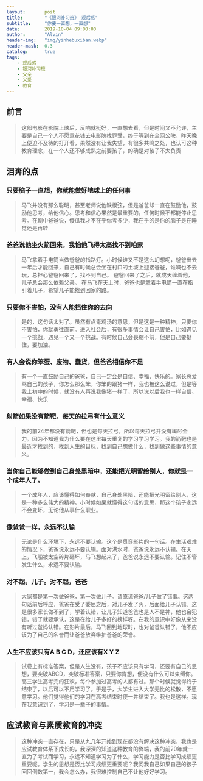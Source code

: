 ```yaml
---
layout:       post
title:        "《银河补习班》-观后感"
subtitle:     "你要一直想，一直想"
date:         2019-10-04 09:00:00
author:       "Alvin"
header-img:   "img/yinhebuxiban.webp"
header-mask:  0.3
catalog:      true
tags:
    - 观后感
    - 银河补习班
    - 父亲
    - 父爱
    - 教育
---
```


## 前言

> 这部电影在影院上映后，反响就挺好，一直想去看，但是时间又不允许，主要是自己一个人不愿意花钱去电影院找罪受，终于等到在全网公映，昨天晚上便迫不及待的打开看，果然没有让我失望，有很多共鸣之处，也认可这种教育理念，在一个人还不够成熟之前要孩子，的确是对孩子不太负责

## 泪奔的点

### 只要脑子一直想，你就能做好地球上的任何事

> 马飞并没有那么聪明，甚至老师说他缺根弦，但是爸爸却一直在鼓励他，鼓励他思考，给他信心。思考和信心果然是最重要的，任何时候不都能停止思考。在剧中爸爸说，傻瓜我才不在乎你考多少，我在乎的是你的脑子是在睡觉还是再转

### 爸爸说他坐火箭回来，我怕他飞得太高找不到咱家

> 马飞拿着手电筒当做爸爸的指路灯。小时候谁又不是这么幻想呢，爸爸出去一年后才能回来，自己有时候总会坐在村口的土坡上迎接爸爸，谁喊也不去玩，总担心爸爸回来了，找不到自己。
爸爸回来了之后，就成天缠着他，儿子总会那么依赖父亲。
> 在马飞在天上时，爸爸也是拿着手电筒一直在指引着儿子，希望儿子能找到回家的路。

### 只要你不害怕，没有人能挡住你的去向

> 是的，这句话太对了。虽然有点毒鸡汤的意思，但是这是一种精神，只要你不害怕，你就勇往直前。进入社会后，有很多事情会让自己害怕，比如遇见一个挑战，遇见一个又一个挑战。有时候自己会畏缩不前，但是自己要挺住，要加油。

### 有人会说你笨蛋、废物、蠢货，但爸爸相信你不是

> 有一个一直鼓励自己的爸爸，自己一定会是自信、幸福、快乐的。家长总爱骂自己的孩子，你怎么那么笨，你笨的跟猪一样，我也被这么说过，但是等我上初中的时候，就没有人再说我像猪一样了，所以说以后我也一样自信、幸福、快乐

### 射箭如果没有箭靶，每天的拉弓有什么意义

> 我的前24年都没有箭靶，但也是每天拉弓，所以每天拉弓并没有竭尽全力。因为不知道我为什么要在这里每天重复的学习学习学习。我的箭靶也是最近才找到的，找到人生的目标，找到自己想做什么，找到做这些事情的意义。

### 当你自己能够做到自己身处黑暗中，还能把光明留给别人，你就是一个成年人了。

> 一个成年人，应该懂得如何奉献，自己身处黑暗，还能把光明留给别人，这是一种多么伟大的精神。小时候如果就懂得这句话的意思，那这个孩子永远不会变坏，无论他从事什么职业。

### 像爸爸一样，永远不认输

> 无论是什么环境下，永远不要认输。这个是贯穿影片的一句话。在生活艰难的情况下，爸爸说永远不要认输。面对洪水时，爸爸说永远不认输。在天上，飞船被太空碎片砸坏，马飞想起来了，爸爸说永远不要认输。记住不管发生什么，永远不要认输。

### 对不起，儿子。对不起，爸爸

> 大家都是第一次做爸爸，第一次做儿子。请原谅爸爸/儿子做了错事。这两句话前后呼应，爸爸在受了委屈之后，对儿子发了火，后面给儿子认错。这是很多家长做不到了，学着认错，让儿子知道爸爸也是人不是神，他也会犯错，错了就要承认，这是在给儿子多好的榜样呀。在我的意识中好像从来没有听过爸妈认错。在影片最后，马飞回到地球时，也对爸爸认错了，他不应该为了自己的名誉而让爸爸放弃维护爸爸的荣誉。

### 人生不应该只有A B C D，还应该有X Y Z

> 试卷上有标准答案，但是人生没有，孩子不应该只有学习，还要有自己的思想，要突破ABCD，突破标准答案，只要你肯想，便没有什么可以束缚你。高三学生高考完的狂欢，每个参加过高考的人都有过。那个时候就觉得终于结束了，以后可以不用学习了。于是乎，大学生进入大学无比的松散，不愿意学习。他们觉得他们的学习在高考结束时便一并结束了。我也是这样。现在我意识到了，学习是一辈子的事情。

## 应试教育与素质教育的冲突

> 这种冲突一直存在，只是从九几年开始到现在都没有解决这种冲突，我也是应试教育体系下成长的，我深深的知道这种教育的弊端，我的前20年就一直为了考试而学习，永远不知道学习为了什么，学习能力是否比学习成绩更重要呢。学生的思想是否比学习成绩更重要呢？我问我自己如果自己的孩子回回倒数第一，我会怎么办，我很难控制自己不让他好好学习。